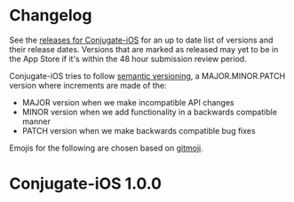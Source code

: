 # Changelog

See the [releases for Conjugate-iOS](https://github.com/scribe-org/Conjugate-iOS/releases) for an up to date list of versions and their release dates. Versions that are marked as released may yet to be in the App Store if it's within the 48 hour submission review period.

Conjugate-iOS tries to follow [semantic versioning](https://semver.org/), a MAJOR.MINOR.PATCH version where increments are made of the:

- MAJOR version when we make incompatible API changes
- MINOR version when we add functionality in a backwards compatible manner
- PATCH version when we make backwards compatible bug fixes

Emojis for the following are chosen based on [gitmoji](https://gitmoji.dev/).

# Conjugate-iOS 1.0.0
